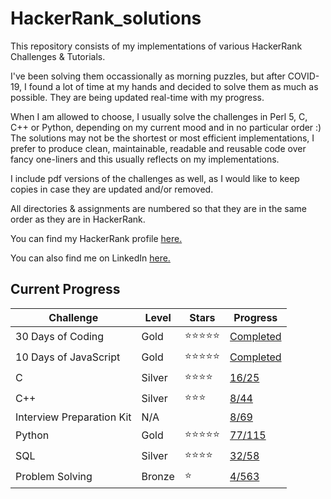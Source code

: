 # HackerRank_solutions

This repository consists of my implementations of various HackerRank Challenges & Tutorials.

I've been solving them occassionally as morning puzzles, but after COVID-19, I found a lot of time at my hands and decided to solve them as much as possible. They are being updated real-time with my progress.

When I am allowed to choose, I usually solve the challenges in Perl 5, C, C++ or Python, depending on my current mood and in no particular order :) The solutions may not be the shortest or most efficient implementations, I prefer to produce clean, maintainable, readable and reusable code over fancy one-liners and this usually reflects on my implementations.

I include pdf versions of the challenges as well, as I would like to keep copies in case they are updated and/or removed.

All directories & assignments are numbered so that they are in the same order as they are in HackerRank.

You can find my HackerRank profile [here.](https://www.hackerrank.com/canbecerik?hr_r=1)

You can also find me on LinkedIn [here.](https://www.linkedin.com/in/can-becerik/)

## Current Progress

Challenge | Level | Stars | Progress
----------|-------|-------|----------|
30 Days of Coding | Gold | :star::star::star::star::star: | [Completed](https://github.com/canbecerik/HackerRank_solutions/blob/master/Tutorials/30_Days_of_Code)
10 Days of JavaScript | Gold | :star::star::star::star::star: | [Completed](https://github.com/canbecerik/HackerRank_solutions/blob/master/Tutorials/10_Days_of_Javascript)
C | Silver | :star::star::star::star: | [16/25](https://github.com/canbecerik/HackerRank_solutions/blob/master/Language_Proficiency/C)
C++ | Silver | :star::star::star: | [8/44](https://github.com/canbecerik/HackerRank_solutions/tree/master/Language_Proficiency/C%2B%2B)
Interview Preparation Kit | N/A | | [8/69](https://github.com/canbecerik/HackerRank_solutions/tree/master/Interview_Preparation)
Python | Gold | :star::star::star::star::star: | [77/115](https://github.com/canbecerik/HackerRank_solutions/tree/master/Language_Proficiency/Python)
SQL | Silver | :star::star::star::star: | [32/58](https://github.com/canbecerik/HackerRank_solutions/tree/master/Specialized_Skills/SQL)
Problem Solving | Bronze | :star: | [4/563](https://github.com/canbecerik/HackerRank_solutions/tree/master/Problem_Solving)
